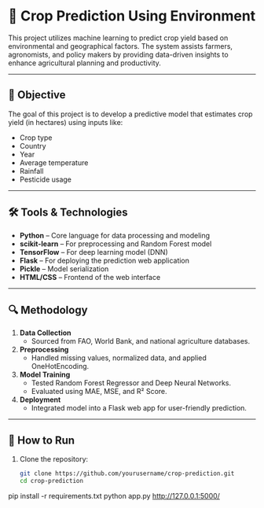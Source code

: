 # 🌾 Crop Prediction Using Environment

This project utilizes machine learning to predict crop yield based on environmental and geographical factors. The system assists farmers, agronomists, and policy makers by providing data-driven insights to enhance agricultural planning and productivity.

---

## 📌 Objective

The goal of this project is to develop a predictive model that estimates crop yield (in hectares) using inputs like:
- Crop type
- Country
- Year
- Average temperature
- Rainfall
- Pesticide usage

---

## 🛠️ Tools & Technologies

- **Python** – Core language for data processing and modeling
- **scikit-learn** – For preprocessing and Random Forest model
- **TensorFlow** – For deep learning model (DNN)
- **Flask** – For deploying the prediction web application
- **Pickle** – Model serialization
- **HTML/CSS** – Frontend of the web interface

---

## 🔍 Methodology

1. **Data Collection**
   - Sourced from FAO, World Bank, and national agriculture databases.
2. **Preprocessing**
   - Handled missing values, normalized data, and applied OneHotEncoding.
3. **Model Training**
   - Tested Random Forest Regressor and Deep Neural Networks.
   - Evaluated using MAE, MSE, and R² Score.
4. **Deployment**
   - Integrated model into a Flask web app for user-friendly prediction.

---

## 🚀 How to Run

1. Clone the repository:
   ```bash
   git clone https://github.com/yourusername/crop-prediction.git
   cd crop-prediction
pip install -r requirements.txt
python app.py
http://127.0.0.1:5000/

